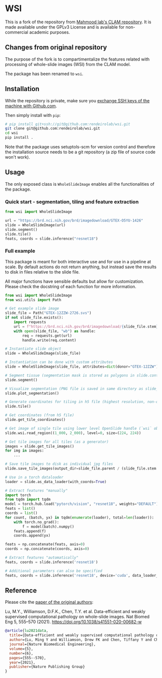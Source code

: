 WSI
====
This is a fork of the repository from [Mahmood lab's CLAM repository](https://github.com/mahmoodlab/CLAM).
It is made available under the GPLv3 License and is available for non-commercial academic purposes.


## Changes from original repository

The purpose of the fork is to compartimentalize the features related with processing of whole-slide images (WSI) from the CLAM model.

The package has been renamed to `wsi`.


## Installation

While the repository is private, make sure you [exchange SSH keys of the machine with Github.com](https://docs.github.com/en/authentication/connecting-to-github-with-ssh/adding-a-new-ssh-key-to-your-github-account).

Then simply install with `pip`:
```bash
# pip install git+ssh://git@github.com:rendeirolab/wsi.git
git clone git@github.com:rendeirolab/wsi.git
cd wsi
pip install .
```

Note that the package uses setuptols-scm for version control and therefore the installation source needs to be a git repository (a zip file of source code won't work).

## Usage

The only exposed class is `WholeSlideImage` enables all the functionalities of the package.

### Quick start - segmentation, tiling and feature extraction
```python
from wsi import WholeSlideImage    

url = "https://brd.nci.nih.gov/brd/imagedownload/GTEX-O5YU-1426"
slide = WholeSlideImage(url)
slide.segment()
slide.tile()
feats, coords = slide.inference("resnet18")
```

### Full example

This package is meant for both interactive use and for use in a pipeline at scale.
By default actions do not return anything, but instead save the results to disk in files relative to the slide file.

All major functions have sensible defaults but allow for customization.
Please check the docstring of each function for more information.

```python
from wsi import WholeSlideImage
from wsi.utils import Path

# Get example slide image
slide_file = Path("GTEX-12ZZW-2726.svs")
if not slide_file.exists():
    import requests
    url = f"https://brd.nci.nih.gov/brd/imagedownload/{slide_file.stem}"
    with open(slide_file, "wb") as handle:
        req = requests.get(url)
        handle.write(req.content)

# Instantiate slide object
slide = WholeSlideImage(slide_file)

# Instantiation can be done with custom attributes
slide = WholeSlideImage(slide_file, attributes=dict(donor="GTEX-12ZZW"))

# Segment tissue (segmentation mask is stored as polygons in slide.contours_tissue)
slide.segment()

# Visualize segmentation (PNG file is saved in same directory as slide_file)
slide.plot_segmentation()

# Generate coordinates for tiling in h5 file (highest resolution, non-overlapping tiles)
slide.tile()

# Get coordinates (from h5 file)
slide.get_tile_coordinates()

# Get image of single tile using lower level OpenSlide handle (`wsi` object)
slide.wsi.read_region((1_000, 2_000), level=0, size=(224, 224))

# Get tile images for all tiles (as a generator)
images = slide.get_tile_images()
for img in images:
    ...

# Save tile images to disk as individual jpg files
slide.save_tile_images(output_dir=slide_file.parent / (slide_file.stem + "_tiles"))

# Use in a torch dataloader
loader = slide.as_data_loader(with_coords=True)

# Extract features "manually"
import torch
from tqdm import tqdm
model = torch.hub.load("pytorch/vision", "resnet18", weights="DEFAULT")
feats = list()
coords = list()
for count, (batch, yx) in tqdm(enumerate(loader), total=len(loader)):
    with torch.no_grad(): 
        f = model(batch).numpy()
    feats.append(f)
    coords.append(yx)

feats = np.concatenate(feats, axis=0)
coords = np.concatenate(coords, axis=0)

# Extract features "automatically"
feats, coords = slide.inference('resnet18')

# Additional parameters can also be specified
feats, coords = slide.inference('resnet18', device='cuda', data_loader_kws=dict(batch_size=512))
```

## Reference
Please cite the [paper of the original authors](https://www.nature.com/articles/s41551-020-00682-w):

Lu, M.Y., Williamson, D.F.K., Chen, T.Y. et al. Data-efficient and weakly supervised computational pathology on whole-slide images. Nat Biomed Eng 5, 555–570 (2021). https://doi.org/10.1038/s41551-020-00682-w

```bibtex
@article{lu2021data,
  title={Data-efficient and weakly supervised computational pathology on whole-slide images},
  author={Lu, Ming Y and Williamson, Drew FK and Chen, Tiffany Y and Chen, Richard J and Barbieri, Matteo and Mahmood, Faisal},
  journal={Nature Biomedical Engineering},
  volume={5},
  number={6},
  pages={555--570},
  year={2021},
  publisher={Nature Publishing Group}
}
```
